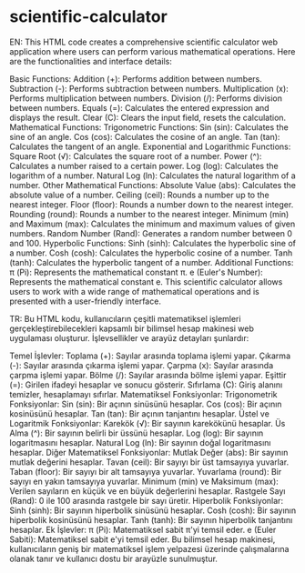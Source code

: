 # scientific-calculator

EN: This HTML code creates a comprehensive scientific calculator web application where users can perform various mathematical operations. Here are the functionalities and interface details:

Basic Functions:
Addition (+): Performs addition between numbers.
Subtraction (-): Performs subtraction between numbers.
Multiplication (x): Performs multiplication between numbers.
Division (/): Performs division between numbers.
Equals (=): Calculates the entered expression and displays the result.
Clear (C): Clears the input field, resets the calculation.
Mathematical Functions:
Trigonometric Functions:
Sin (sin): Calculates the sine of an angle.
Cos (cos): Calculates the cosine of an angle.
Tan (tan): Calculates the tangent of an angle.
Exponential and Logarithmic Functions:
Square Root (√): Calculates the square root of a number.
Power (^): Calculates a number raised to a certain power.
Log (log): Calculates the logarithm of a number.
Natural Log (ln): Calculates the natural logarithm of a number.
Other Mathematical Functions:
Absolute Value (abs): Calculates the absolute value of a number.
Ceiling (ceil): Rounds a number up to the nearest integer.
Floor (floor): Rounds a number down to the nearest integer.
Rounding (round): Rounds a number to the nearest integer.
Minimum (min) and Maximum (max): Calculates the minimum and maximum values of given numbers.
Random Number (Rand): Generates a random number between 0 and 100.
Hyperbolic Functions:
Sinh (sinh): Calculates the hyperbolic sine of a number.
Cosh (cosh): Calculates the hyperbolic cosine of a number.
Tanh (tanh): Calculates the hyperbolic tangent of a number.
Additional Functions:
π (Pi): Represents the mathematical constant π.
e (Euler's Number): Represents the mathematical constant e.
This scientific calculator allows users to work with a wide range of mathematical operations and is presented with a user-friendly interface.




TR: Bu HTML kodu, kullanıcıların çeşitli matematiksel işlemleri gerçekleştirebilecekleri kapsamlı bir bilimsel hesap makinesi web uygulaması oluşturur. İşlevsellikler ve arayüz detayları şunlardır:

Temel İşlevler:
Toplama (+): Sayılar arasında toplama işlemi yapar.
Çıkarma (-): Sayılar arasında çıkarma işlemi yapar.
Çarpma (x): Sayılar arasında çarpma işlemi yapar.
Bölme (/): Sayılar arasında bölme işlemi yapar.
Eşittir (=): Girilen ifadeyi hesaplar ve sonucu gösterir.
Sıfırlama (C): Giriş alanını temizler, hesaplamayı sıfırlar.
Matematiksel Fonksiyonlar:
Trigonometrik Fonksiyonlar:
Sin (sin): Bir açının sinüsünü hesaplar.
Cos (cos): Bir açının kosinüsünü hesaplar.
Tan (tan): Bir açının tanjantını hesaplar.
Üstel ve Logaritmik Fonksiyonlar:
Karekök (√): Bir sayının karekökünü hesaplar.
Üs Alma (^): Bir sayının belirli bir üssünü hesaplar.
Log (log): Bir sayının logaritmasını hesaplar.
Natural Log (ln): Bir sayının doğal logaritmasını hesaplar.
Diğer Matematiksel Fonksiyonlar:
Mutlak Değer (abs): Bir sayının mutlak değerini hesaplar.
Tavan (ceil): Bir sayıyı bir üst tamsayıya yuvarlar.
Taban (floor): Bir sayıyı bir alt tamsayıya yuvarlar.
Yuvarlama (round): Bir sayıyı en yakın tamsayıya yuvarlar.
Minimum (min) ve Maksimum (max): Verilen sayıların en küçük ve en büyük değerlerini hesaplar.
Rastgele Sayı (Rand): 0 ile 100 arasında rastgele bir sayı üretir.
Hiperbolik Fonksiyonlar:
Sinh (sinh): Bir sayının hiperbolik sinüsünü hesaplar.
Cosh (cosh): Bir sayının hiperbolik kosinüsünü hesaplar.
Tanh (tanh): Bir sayının hiperbolik tanjantını hesaplar.
Ek İşlevler:
π (Pi): Matematiksel sabit π'yi temsil eder.
e (Euler Sabiti): Matematiksel sabit e'yi temsil eder.
Bu bilimsel hesap makinesi, kullanıcıların geniş bir matematiksel işlem yelpazesi üzerinde çalışmalarına olanak tanır ve kullanıcı dostu bir arayüzle sunulmuştur.
